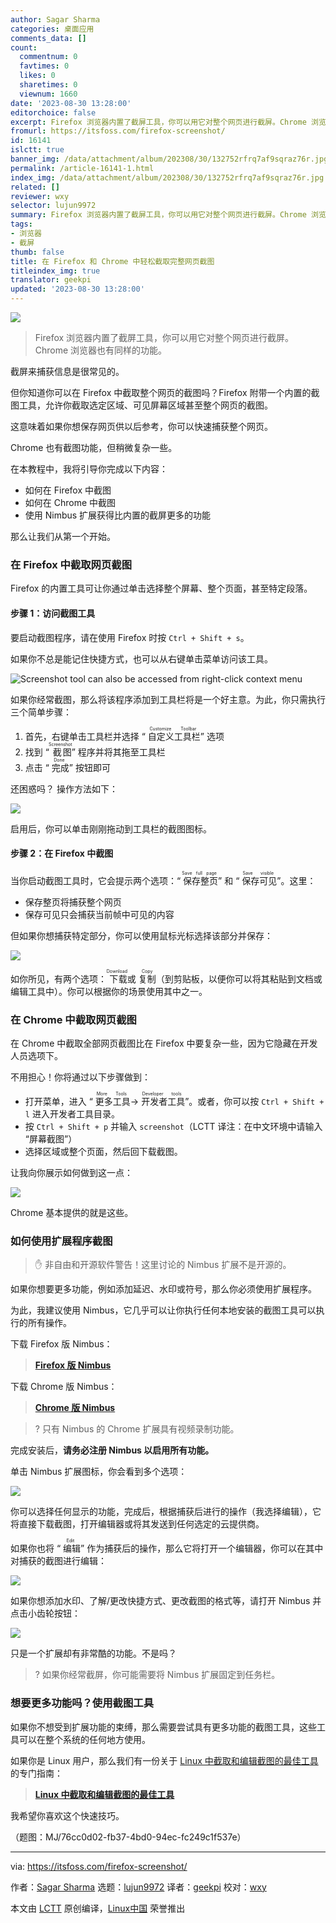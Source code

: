 ```yaml
---
author: Sagar Sharma
categories: 桌面应用
comments_data: []
count:
  commentnum: 0
  favtimes: 0
  likes: 0
  sharetimes: 0
  viewnum: 1660
date: '2023-08-30 13:28:00'
editorchoice: false
excerpt: Firefox 浏览器内置了截屏工具，你可以用它对整个网页进行截屏。Chrome 浏览器也有同样的功能。
fromurl: https://itsfoss.com/firefox-screenshot/
id: 16141
islctt: true
banner_img: /data/attachment/album/202308/30/132752rfrq7af9sqraz76r.jpg
permalink: /article-16141-1.html
index_img: /data/attachment/album/202308/30/132752rfrq7af9sqraz76r.jpg.thumb.jpg
related: []
reviewer: wxy
selector: lujun9972
summary: Firefox 浏览器内置了截屏工具，你可以用它对整个网页进行截屏。Chrome 浏览器也有同样的功能。
tags:
- 浏览器
- 截屏
thumb: false
title: 在 Firefox 和 Chrome 中轻松截取完整网页截图
titleindex_img: true
translator: geekpi
updated: '2023-08-30 13:28:00'
---
```


![](/data/attachment/album/202308/30/132752rfrq7af9sqraz76r.jpg)



> 
> Firefox 浏览器内置了截屏工具，你可以用它对整个网页进行截屏。Chrome 浏览器也有同样的功能。
> 
> 
> 


截屏来捕获信息是很常见的。


但你知道你可以在 Firefox 中截取整个网页的截图吗？Firefox 附带一个内置的截图工具，允许你截取选定区域、可见屏幕区域甚至整个网页的截图。


这意味着如果你想保存网页供以后参考，你可以快速捕获整个网页。


Chrome 也有截图功能，但稍微复杂一些。


在本教程中，我将引导你完成以下内容：


* 如何在 Firefox 中截图
* 如何在 Chrome 中截图
* 使用 Nimbus 扩展获得比内置的截屏更多的功能


那么让我们从第一个开始。


### 在 Firefox 中截取网页截图


Firefox 的内置工具可让你通过单击选择整个屏幕、整个页面，甚至特定段落。


#### 步骤 1：访问截图工具


要启动截图程序，请在使用 Firefox 时按 `Ctrl + Shift + s`。


如果你不总是能记住快捷方式，也可以从右键单击菜单访问该工具。


![Screenshot tool can also be accessed from right-click context menu](/data/attachment/album/202308/30/132820x55iminne4hn5kzk.png)


如果你经常截图，那么将该程序添加到工具栏将是一个好主意。为此，你只需执行三个简单步骤：


1. 首先，右键单击工具栏并选择 “<ruby> 自定义工具栏 <rt>  Customize Toolbar </rt></ruby>” 选项
2. 找到 “<ruby> 截图 <rt>  Screenshot </rt></ruby>” 程序并将其拖至工具栏
3. 点击 “<ruby> 完成 <rt>  Done </rt></ruby>” 按钮即可


还困惑吗？ 操作方法如下：


![](/data/attachment/album/202308/30/132820ws79h999z8sup1n4.gif)


启用后，你可以单击刚刚拖动到工具栏的截图图标。


#### 步骤 2：在 Firefox 中截图


当你启动截图工具时，它会提示两个选项：“<ruby> 保存整页 <rt>  Save full page </rt></ruby>” 和 “<ruby> 保存可见 <rt>  Save visible </rt></ruby>”。这里：


* 保存整页将捕获整个网页
* 保存可见只会捕获当前帧中可见的内容


但如果你想捕获特定部分，你可以使用鼠标光标选择该部分并保存：


![](/data/attachment/album/202308/30/132820nlshz8dujdtlivub.gif)


如你所见，有两个选项：<ruby> 下载 <rt>  Download </rt></ruby> 或 <ruby> 复制 <rt>  Copy </rt></ruby>（到剪贴板，以便你可以将其粘贴到文档或编辑工具中）。你可以根据你的场景使用其中之一。


### 在 Chrome 中截取网页截图


在 Chrome 中截取全部网页截图比在 Firefox 中要复杂一些，因为它隐藏在开发人员选项下。


不用担心！你将通过以下步骤做到：


* 打开菜单，进入 “<ruby> 更多工具 <rt>  More Tools </rt></ruby>-><ruby> 开发者工具 <rt>  Developer tools </rt></ruby>”。或者，你可以按 `Ctrl + Shift + l` 进入开发者工具目录。
* 按 `Ctrl + Shift + p` 并输入 `screenshot`（LCTT 译注：在中文环境中请输入 “屏幕截图”）
* 选择区域或整个页面，然后回下载截图。


让我向你展示如何做到这一点：


![](https://img.linux.net.cn/data/attachment/album/202308/30/132821h9mzjjpj0o8rn44q.gif)


Chrome 基本提供的就是这些。


### 如何使用扩展程序截图



> 
> ✋ 非自由和开源软件警告！这里讨论的 Nimbus 扩展不是开源的。
> 
> 
> 


如果你想要更多功能，例如添加延迟、水印或符号，那么你必须使用扩展程序。


为此，我建议使用 Nimbus，它几乎可以让你执行任何本地安装的截图工具可以执行的所有操作。


下载 Firefox 版 Nimbus：



> 
> **[Firefox 版 Nimbus](https://addons.mozilla.org/en-US/firefox/addon/nimbus-screenshot/?utm_source=addons.mozilla.org&utm_medium=referral&utm_content=search)**
> 
> 
> 


下载 Chrome 版 Nimbus：



> 
> **[Chrome 版 Nimbus](https://chrome.google.com/webstore/detail/nimbus-screenshot-screen/bpconcjcammlapcogcnnelfmaeghhagj)**
> 
> 
> 



> 
> ? 只有 Nimbus 的 Chrome 扩展具有视频录制功能。
> 
> 
> 


完成安装后，**请务必注册 Nimbus 以启用所有功能。**


单击 Nimbus 扩展图标，你会看到多个选项：


![](/data/attachment/album/202308/30/132822x6666e6gn8gm8ikb.png)


你可以选择任何显示的功能，完成后，根据捕获后进行的操作（我选择编辑），它将直接下载截图，打开编辑器或将其发送到任何选定的云提供商。


如果你也将 “<ruby> 编辑 <rt>  Edit </rt></ruby>” 作为捕获后的操作，那么它将打开一个编辑器，你可以在其中对捕获的截图进行编辑：


![](/data/attachment/album/202308/30/132823hzww4sj2sas42zs6.png)


如果你想添加水印、了解/更改快捷方式、更改截图的格式等，请打开 Nimbus 并点击小齿轮按钮：


![](/data/attachment/album/202308/30/132823xfk8k58kybl4z5de.png)


只是一个扩展却有非常酷的功能。不是吗？



> 
> ? 如果你经常截屏，你可能需要将 Nimbus 扩展固定到任务栏。
> 
> 
> 


### 想要更多功能吗？使用截图工具


如果你不想受到扩展功能的束缚，那么需要尝试具有更多功能的截图工具，这些工具可以在整个系统的任何地方使用。


如果你是 Linux 用户，那么我们有一份关于 [Linux 中截取和编辑截图的最佳工具](https://itsfoss.com/take-screenshot-linux/) 的专门指南：



> 
> **[Linux 中截取和编辑截图的最佳工具](https://itsfoss.com/take-screenshot-linux/)**
> 
> 
> 


我希望你喜欢这个快速技巧。


（题图：MJ/76cc0d02-fb37-4bd0-94ec-fc249c1f537e）




---


via: <https://itsfoss.com/firefox-screenshot/>


作者：[Sagar Sharma](https://itsfoss.com/author/sagar/) 选题：[lujun9972](https://github.com/lujun9972) 译者：[geekpi](https://github.com/geekpi) 校对：[wxy](https://github.com/wxy)


本文由 [LCTT](https://github.com/LCTT/TranslateProject) 原创编译，[Linux中国](https://linux.cn/) 荣誉推出